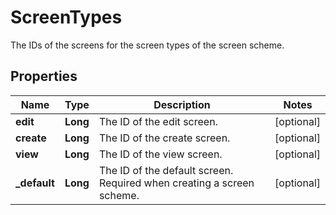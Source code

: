

# ScreenTypes

The IDs of the screens for the screen types of the screen scheme.

## Properties

| Name | Type | Description | Notes |
|------------ | ------------- | ------------- | -------------|
|**edit** | **Long** | The ID of the edit screen. |  [optional] |
|**create** | **Long** | The ID of the create screen. |  [optional] |
|**view** | **Long** | The ID of the view screen. |  [optional] |
|**_default** | **Long** | The ID of the default screen. Required when creating a screen scheme. |  [optional] |



